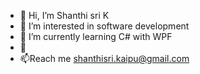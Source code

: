 - 👋 Hi, I’m Shanthi sri K
- 👀 I’m interested in software development
- 🌱 I’m currently learning C# with WPF
- 💞
- 📫Reach me shanthisri.kaipu@gmail.com

<!---
Shanthi99/Shanthi99 is a ✨ special ✨ repository because its `README.md` (this file) appears on your GitHub profile.
You can click the Preview link to take a look at your changes.
--->
